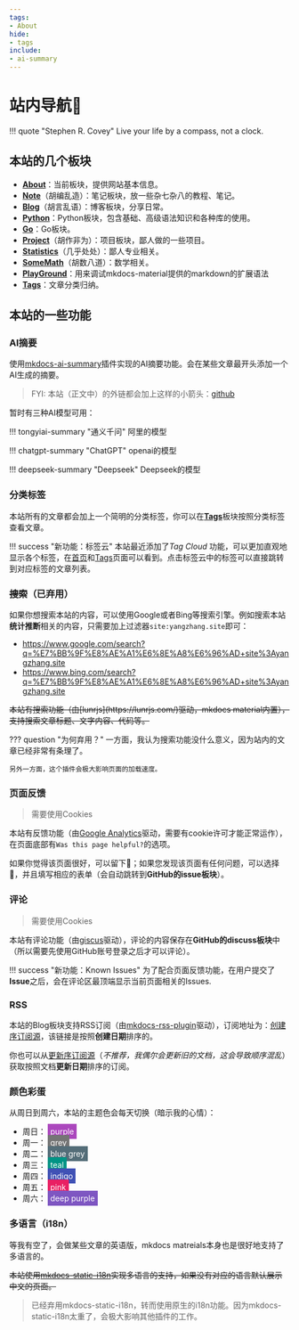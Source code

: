 ```yaml
---
tags:
- About
hide:
- tags
include:
- ai-summary
---
```


# 站内导航🧭

!!! quote "Stephen R. Covey"
    Live your life by a compass, not a clock.

## 本站的几个板块

- [**About**](../About/index.md)：当前板块，提供网站基本信息。
- [**Note**](../Note/index.md)（胡编乱造）：笔记板块，放一些杂七杂八的教程、笔记。
- [**Blog**](../Blog/index.md)（胡言乱语）：博客板块，分享日常。
- [**Python**](../Python/index.md)：Python板块，包含基础、高级语法知识和各种库的使用。
- [**Go**](../Go/index.md)：Go板块。
- [**Project**](../Project/index.md)（胡作非为）：项目板块，鄙人做的一些项目。
- [**Statistics**](../Statistics/index.md)（几乎处处）：鄙人专业相关。
- [**SomeMath**](../SomeMath/index.md)（胡数八道）：数学相关。
- [**PlayGround**](../Playground/index.md)：用来调试mkdocs-material提供的markdown的扩展语法
- [**Tags**](../Tags/index.md)：文章分类归纳。

## 本站的一些功能

### AI摘要

使用[mkdocs-ai-summary](https://github.com/AIboy996/mkdocs-ai-summary)插件实现的AI摘要功能。会在某些文章最开头添加一个AI生成的摘要。

> FYI: 本站（正文中）的外链都会加上这样的小箭头：[github](https://github.com)

暂时有三种AI模型可用：

!!! tongyiai-summary "通义千问"
    阿里的模型

!!! chatgpt-summary "ChatGPT"
    openai的模型

!!! deepseek-summary "Deepseek"
    Deepseek的模型

### 分类标签

本站所有的文章都会加上一个简明的分类标签，你可以在[**Tags**](../Tags/index.md)板块按照分类标签查看文章。

!!! success "新功能：标签云"
    本站最近添加了*Tag Cloud* 功能，可以更加直观地显示各个标签，在[首页](../index.md)和[Tags](../Tags/index.md)页面可以看到。点击标签云中的标签可以直接跳转到对应标签的文章列表。

### <s>搜索</s>（已弃用）

如果你想搜索本站的内容，可以使用Google或者Bing等搜索引擎。例如搜索本站**统计推断**相关的内容，只需要加上过滤器`site:yangzhang.site`即可：

- <https://www.google.com/search?q=%E7%BB%9F%E8%AE%A1%E6%8E%A8%E6%96%AD+site%3Ayangzhang.site>
- <https://www.bing.com/search?q=%E7%BB%9F%E8%AE%A1%E6%8E%A8%E6%96%AD+site%3Ayangzhang.site>

<s>
本站有搜索功能（由[lunrjs](https://lunrjs.com/)驱动，mkdocs material内置），支持搜索文章标题、文字内容、代码等。
</s>

??? question "为何弃用？"
    一方面，我认为搜索功能没什么意义，因为站内的文章已经非常有条理了。

    另外一方面，这个插件会极大影响页面的加载速度。

### 页面反馈

> 需要使用Cookies

本站有反馈功能（由[Google Analytics](https://analytics.google.com/analytics/web/)驱动，需要有cookie许可才能正常运作），在页面底部有`Was this page helpful?`的选项。

如果你觉得该页面很好，可以留下🙂；如果您发现该页面有任何问题，可以选择🙁，并且填写相应的表单（会自动跳转到**GitHub的issue板块**）。

### 评论

> 需要使用Cookies

本站有评论功能（由[giscus](https://giscus.app/)驱动），评论的内容保存在**GitHub的discuss板块**中（所以需要先使用GitHub账号登录之后才可以评论）。

!!! success "新功能：Known Issues"
    为了配合页面反馈功能，在用户提交了**Issue**之后，会在评论区最顶端显示当前页面相关的Issues.

### RSS

本站的Blog板块支持RSS订阅（由[mkdocs-rss-plugin](https://guts.github.io/mkdocs-rss-plugin/)驱动），订阅地址为：[创建序订阅源](/feed_rss_created.xml)，该链接是按照**创建日期**排序的。

你也可以从[更新序订阅源](/feed_rss_updated.xml)（*不推荐，我偶尔会更新旧的文档，这会导致顺序混乱*）获取按照文档**更新日期**排序的订阅。

### 颜色彩蛋

从周日到周六，本站的主题色会每天切换（暗示我的心情）：

- 周日：<span style="background-color:#ab47bd;padding:5px;margin:3px;color:white;">purple</span>
- 周一：<span style="background-color:#757575;padding:5px;margin:3px;color:white;">grey</span>
- 周二：<span style="background-color:#546d78;padding:5px;margin:3px;color:white;">blue grey</span>
- 周三：<span style="background-color:#009485;padding:5px;margin:3px;color:white;">teal</span>
- 周四：<span style="background-color:#4051b5;padding:5px;margin:3px;color:white;">indigo</span>
- 周五：<span style="background-color:#e92063;padding:5px;margin:3px;color:white;">pink</span>
- 周六：<span style="background-color:#7e56c2;padding:5px;margin:3px;color:white;">deep purple</span>

### 多语言（i18n）

等我有空了，会做某些文章的英语版，mkdocs matreials本身也是很好地支持了多语言的。

<s>本站使用[mkdocs-static-i18n](https://github.com/ultrabug/mkdocs-static-i18n)实现多语言的支持，如果没有对应的语言默认展示中文的页面。</s>

> 已经弃用mkdocs-static-i18n，转而使用原生的i18n功能。因为mkdocs-static-i18n太重了，会极大影响其他插件的工作。
